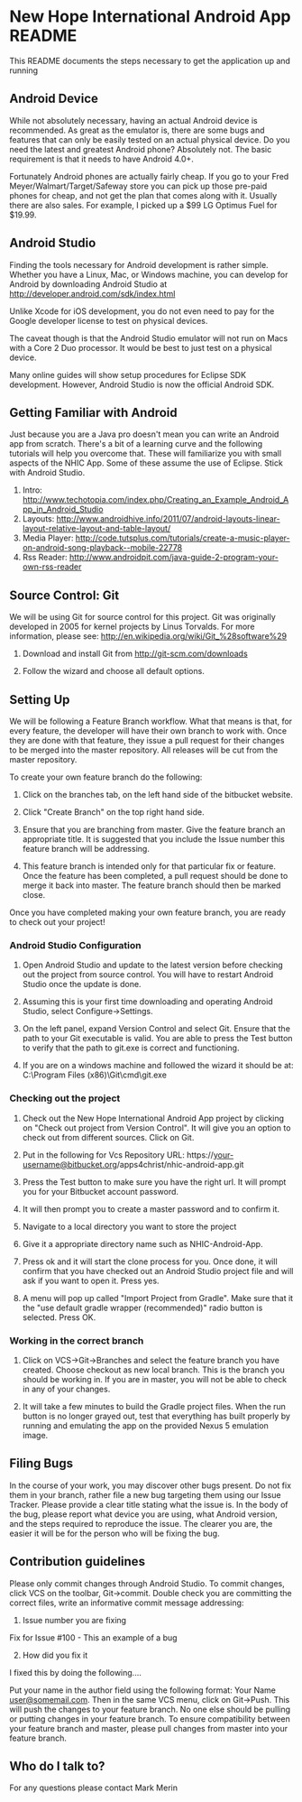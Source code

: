 # New Hope International Android App README #

This README documents the steps  necessary to get the application up and running

## Android Device ##

While not absolutely necessary, having an actual Android device is recommended. As great as the emulator is, there are some bugs and features that can only be easily tested on an actual physical device. Do you need the latest and greatest Android phone? Absolutely not. The basic requirement is that it needs to have Android 4.0+. 

Fortunately Android phones are actually fairly cheap. If you go to your Fred Meyer/Walmart/Target/Safeway store you can pick up those pre-paid phones for cheap, and not get the plan that comes along with it. Usually there are also sales. For example, I picked up a $99 LG Optimus Fuel for $19.99. 

## Android Studio ##

Finding the tools necessary for Android development is rather simple. Whether you have a Linux, Mac, or Windows machine, you can develop for Android by downloading Android Studio at http://developer.android.com/sdk/index.html

Unlike Xcode for iOS development, you do not even need to pay for the Google developer license to test on physical devices. 

The caveat though is that the Android Studio emulator will not run on Macs with a Core 2 Duo processor. It would be best to just test on a physical device. 

Many online guides will show setup procedures for Eclipse SDK development. However, Android Studio is now the official Android SDK. 

## Getting Familiar with Android ##

Just because you are a Java pro doesn't mean you can write an Android app from scratch. There's a bit of a learning curve and the following tutorials will help you overcome that. 
These will familiarize you with small aspects of the NHIC App. Some of these assume the use of Eclipse. Stick with Android Studio. 

1. Intro: http://www.techotopia.com/index.php/Creating_an_Example_Android_App_in_Android_Studio
2. Layouts: http://www.androidhive.info/2011/07/android-layouts-linear-layout-relative-layout-and-table-layout/
3. Media Player: http://code.tutsplus.com/tutorials/create-a-music-player-on-android-song-playback--mobile-22778
4. Rss Reader: http://www.androidpit.com/java-guide-2-program-your-own-rss-reader


## Source Control: Git ##

We will be using Git for source control for this project. Git was originally developed in 2005 for kernel projects by Linus Torvalds. For more information, please see: http://en.wikipedia.org/wiki/Git_%28software%29

1. Download and install Git from http://git-scm.com/downloads

2. Follow the wizard and choose all default options. 

## Setting Up ##

We will be following a Feature Branch workflow. What that means is that, for every feature, the developer will have their own branch to work with. Once they are done with that feature, they issue a pull request for their changes to be merged into the master repository. All releases will be cut from the master repository.

To create your own feature branch do the following:

1. Click on the branches tab, on the left hand side of the bitbucket website. 

2. Click "Create Branch" on the top right hand side.

3. Ensure that you are branching from master. Give the feature branch an appropriate title. It is suggested that you include the Issue number this feature branch will be addressing. 

4. This feature branch is intended only for that particular fix or feature. Once the feature has been completed, a pull request should be done to merge it back into master. The feature branch should then be marked close. 

Once you have completed making your own feature branch, you are ready to check out your project!

### Android Studio Configuration ###

1. Open Android Studio and update to the latest version before checking out the project from source control. You will have to restart Android Studio once the update is done. 

2. Assuming this is your first time downloading and operating Android Studio, select Configure->Settings.

3. On the left panel, expand Version Control and select Git. Ensure that the path to your Git executable is valid. You are able to press the Test button to verify that the path to git.exe is correct and functioning.

4. If you are on a windows machine and followed the wizard it should be at: C:\Program Files (x86)\Git\cmd\git.exe

### Checking out the project ###

1. Check out the New Hope International Android App project by clicking on "Check out project from Version Control". It will give you an option to check out from different sources. Click on Git. 

2. Put in the following for Vcs Repository URL: https://your-username@bitbucket.org/apps4christ/nhic-android-app.git

3. Press the Test button to make sure you have the right url. It will prompt you for your Bitbucket account password.

4. It will then prompt you to create a master password and to confirm it.

5. Navigate to a local directory you want to store the project

6. Give it a appropriate directory name such as NHIC-Android-App. 

7. Press ok and it will start the clone process for you. Once done, it will confirm that you have checked out an Android Studio project file and will ask if you want to open it. Press yes. 

8. A menu will pop up called "Import Project from Gradle". Make sure that it the "use default gradle wrapper (recommended)" radio button is selected. Press OK. 

### Working in the correct branch ###

1. Click on VCS->Git->Branches and select the feature branch you have created. Choose checkout as new local branch. This is the branch you should be working in. If you are in master, you will not be able to check in any of your changes. 

2. It will take a few minutes to build the Gradle project files. When the run button is no longer grayed out, test that everything has built properly by running and emulating the app on the provided Nexus 5 emulation image.

## Filing Bugs ##

In the course of your work, you may discover other bugs present. Do not fix them in your branch, rather file a new bug targeting them using our Issue Tracker. Please provide a clear title stating what the issue is. In the body of the bug, please report what device you are using, what Android version, and the steps required to reproduce the issue. The clearer you are, the easier it will be for the person who will be fixing the bug. 

## Contribution guidelines ##

Please only commit changes through Android Studio. To commit changes, click VCS on the toolbar,  Git->commit. Double check you are committing the correct files, write an informative commit message addressing:

1. Issue number you are fixing

Fix for Issue #100 - This an example of a bug

2. How did you fix it

I fixed this by doing the following....

Put your name in the author field using the following format: Your Name <user@somemail.com>. Then in the same VCS menu, click on Git->Push. This will push the changes to your feature branch. No one else should be pulling or putting changes in your feature branch. To ensure compatibility between your feature branch and master, please pull changes from master into your feature branch. 



## Who do I talk to? ##
For any questions please contact Mark Merin